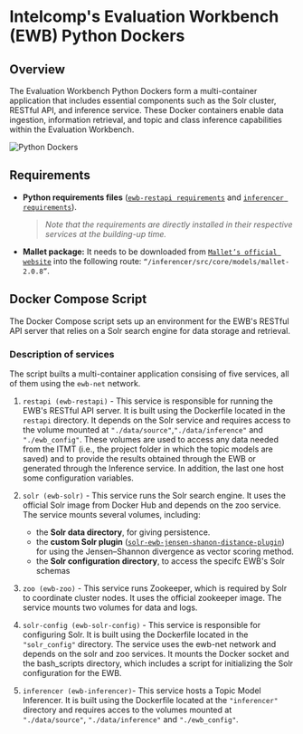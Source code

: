 # Intelcomp's Evaluation Workbench (EWB) Python Dockers

## Overview

The Evaluation Workbench Python Dockers form a multi-container application that includes essential components such as the Solr cluster, RESTful API, and inference service. These Docker containers enable data ingestion, information retrieval, and topic and class inference capabilities within the Evaluation Workbench.

![Python Dockers](https://github.com/IntelCompH2020/EWB/blob/main/static/Images/ewb-architecture.png)

## Requirements

- **Python requirements files** ([``ewb-restapi requirements``](https://github.com/IntelCompH2020/EWB/blob/main/restapi/requirements.txt) and [``inferencer requirements``](https://github.com/IntelCompH2020/EWB/blob/main/inferencer/requirements.txt)).

   > *Note that the requirements are directly installed in their respective services at the building-up time.*

- **Mallet package:** It needs to be downloaded from [``Mallet’s official website``](https://github.com/IntelCompH2020/EWB/blob/main/restapi/requirements.txt) into the following route: ```“/inferencer/src/core/models/mallet-2.0.8”```.

## Docker Compose Script

The Docker Compose script sets up an environment for the EWB's RESTful API server that relies on a Solr search engine for data storage and retrieval.

### Description of services

The script builts a multi-container application consising of five services, all of them using the ``ewb-net`` network.

1. ``restapi (ewb-restapi)`` - This service is responsible for running the EWB's RESTful API server. It is built using the Dockerfile located in the ``restapi`` directory. It depends on the Solr service and requires access to the volume mounted at ``"./data/source"``,``"./data/inference"`` and ``"./ewb_config"``. These volumes are used to access any data needed from the ITMT (i.e., the project folder in which the topic models are saved) and to provide the results obtained through the EWB or generated through the Inference service. In addition, the last one host some configuration variables.

2. ``solr (ewb-solr)`` - This service runs the Solr search engine. It uses the official Solr image from Docker Hub and depends on the zoo service. The service mounts several volumes, including:

   - the **Solr data directory**, for giving persistence.
   - the **custom Solr plugin** ([``solr-ewb-jensen-shanon-distance-plugin``](https://github.com/Nemesis1303/solr-ewb-jensen-shanon-distance-plugin)) for using the Jensen–Shannon divergence as vector scoring method.
   - the **Solr configuration directory**, to access the specifc EWB's Solr schemas

3. ``zoo (ewb-zoo)`` - This service runs Zookeeper, which is required by Solr to coordinate cluster nodes. It uses the official zookeeper image. The service mounts two volumes for data and logs.

4. ``solr-config (ewb-solr-config)`` - This service is responsible for configuring Solr. It is built using the Dockerfile located in the ``"solr_config"`` directory. The service uses the ewb-net network and depends on the solr and zoo services. It mounts the Docker socket and the bash_scripts directory, which includes a script for initializing the Solr configuration for the EWB.

5. ``inferencer (ewb-inferencer)``- This service hosts a Topic Model Inferencer. It is built using the Dockerfile located at the ``"inferencer"`` directory and requires acces to the volumes mounted at ``"./data/source"``, ``"./data/inference"`` and ``"./ewb_config"``. 